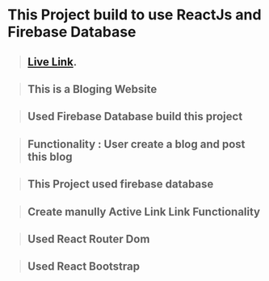 # This Project build to use ReactJs and Firebase Database

> ## [Live Link](https://blog-post-kakon-ray.netlify.app/).

> ## This is a Bloging Website

> ## Used Firebase Database build this project

> ## Functionality : User create a blog and post this blog

> ## This Project used firebase database

> ## Create manully Active Link Link Functionality

> ## Used React Router Dom

> ## Used React Bootstrap
